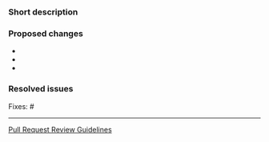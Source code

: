 ### Short description
<!-- Describe this PR in one or two sentences. -->


### Proposed changes
<!-- Describe this PR in more detail. -->

-
-
-

### Resolved issues
<!-- List all issues which should be closed when this PR is merged. -->

Fixes: #


<hr>

<!-- Keep this link for the potential reviewer -->
[Pull Request Review Guidelines](https://digitalfabrik.github.io/integreat-cms/pull-request-review-guide.html)
